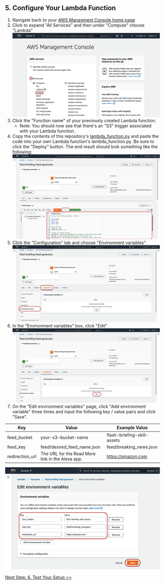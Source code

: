 ## 5. Configure Your Lambda Function

1. Navigate back to your [AWS Managment Console home page](https://console.aws.amazon.com/console/home)
2. Click to expand "All Services" and then under "Compute" choose "Lambda"
![create_lambda_2.png](../assets/2-create-lambda-function/create_lambda_2.png)
3. Click the "Function name" of your previously created Lambda function.
    * Note: You should now see that there's an "S3" trigger associated with your Lambda function.
4. Copy the contents of this repository's [lambda_function.py](../lambda_function.py) and paste the code into your own Lambda function's lambda_function.py. Be sure to click the "Deploy" button. The end result should look something like the following:
![configure_lambda_4.png](../assets/5-configure-lambda-function/configure_lambda_4.png)
5. Click the "Configuration" tab and choose "Environment variables"
![configure_lambda_5.png](../assets/5-configure-lambda-function/configure_lambda_5.png)
6. In the "Environment variables" box, click "Edit"
![configure_lambda_6.png](../assets/5-configure-lambda-function/configure_lambda_6.png)
7. On the "Edit environment variables" page, click "Add environment variable" three times and input the following key / value pairs and click "Save".

|      Key      |            Value           |             Example Value            |
|---------------|----------------------------|--------------------------------------|
|feed_bucket    |your-s3-bucket-name         |flash-briefing-skill-assets           |
|feed_key       |feed/desired_feed_name.json|feed/breaking_news.json               |
|redirection_url|The URL for the Read More link in the Alexa app.|https://amazon.com|

![configure_lambda_7.png](../assets/5-configure-lambda-function/configure_lambda_7.png)

[Next Step: 6. Test Your Setup >>](./6-test-setup.md)